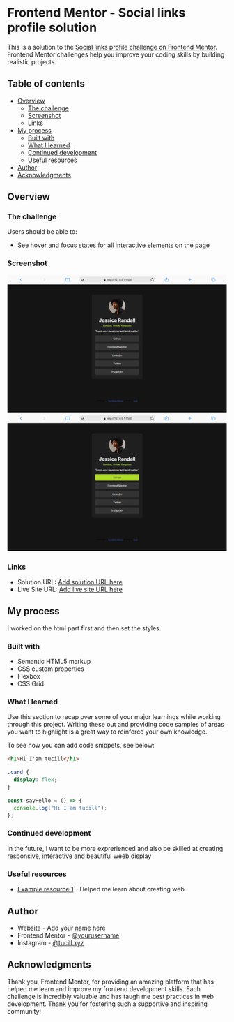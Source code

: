 # Frontend Mentor - Social links profile solution

This is a solution to the [Social links profile challenge on Frontend Mentor](https://www.frontendmentor.io/challenges/social-links-profile-UG32l9m6dQ). Frontend Mentor challenges help you improve your coding skills by building realistic projects.

## Table of contents

- [Overview](#overview)
  - [The challenge](#the-challenge)
  - [Screenshot](#screenshot)
  - [Links](#links)
- [My process](#my-process)
  - [Built with](#built-with)
  - [What I learned](#what-i-learned)
  - [Continued development](#continued-development)
  - [Useful resources](#useful-resources)
- [Author](#author)
- [Acknowledgments](#acknowledgments)

## Overview

### The challenge

Users should be able to:

- See hover and focus states for all interactive elements on the page

### Screenshot

![Desktop](./assets/images/desktop-design.png)
![Active](./assets/images/active-states.png)

### Links

- Solution URL: [Add solution URL here](https://www.frontendmentor.io/profile/tucill/solutions)
- Live Site URL: [Add live site URL here](https://tucill.github.io/social-profile/)

## My process

I worked on the html part first and then set the styles.

### Built with

- Semantic HTML5 markup
- CSS custom properties
- Flexbox
- CSS Grid

### What I learned

Use this section to recap over some of your major learnings while working through this project. Writing these out and providing code samples of areas you want to highlight is a great way to reinforce your own knowledge.

To see how you can add code snippets, see below:

```html
<h1>Hi I'am tucill</h1>
```

```css
.card {
  display: flex;
}
```

```js
const sayHello = () => {
  console.log("Hi I'am tucill");
};
```

### Continued development

In the future, I want to be more exprerienced and also be skilled at creating responsive, interactive and beautiful weeb display

### Useful resources

- [Example resource 1](https://www.w3schools.com) - Helped me learn about creating web

## Author

- Website - [Add your name here](https://tucill.github.io/social-profile/)
- Frontend Mentor - [@yourusername](https://www.frontendmentor.io/profile/tucill)
- Instagram - [@tucill.xyz](https://www.instagram.com/tucill.xyz)

## Acknowledgments

Thank you, Frontend Mentor, for providing an amazing platform that has helped me learn and improve my frontend development skills. Each challenge is incredibly valuable and has taugh me best practices in web development. Thank you for fostering such a supportive and inspiring community!
